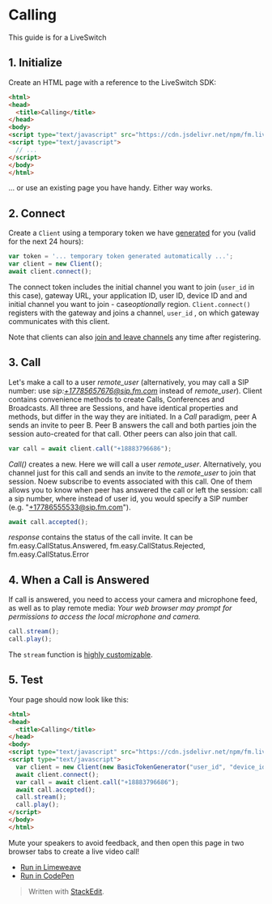 # Calling

This guide is for a LiveSwitch

## 1. Initialize

Create an HTML page with a reference to the LiveSwitch SDK:

```html
<html>
<head>
  <title>Calling</title>
</head>
<body>
<script type="text/javascript" src="https://cdn.jsdelivr.net/npm/fm.liveswitch@latest/fm.liveswitch.js"></script>
<script type="text/javascript">
  // ...
</script>
</body>
</html>
```

... or use an existing page you have handy. Either way works.

## 2. Connect

Create a `Client` using a temporary token we have [generated](https://docs.liveswitch.io/topics/generating-tokens) for you (valid for the next 24 hours):

```javascript
var token = '... temporary token generated automatically ...';
var client = new Client();
await client.connect();
```

The connect token includes  the initial channel you want to join (`user_id` in this case), gateway URL, your application ID, user ID, device ID and  and  initial channel you want to join - case*optionally* region.
`Client.connect()` registers with the gateway and joins a channel, `user_id` , on which gateway communicates with this client.

Note that clients can also [join and leave channels](https://docs.liveswitch.io/topics/joining-and-leaving-channels) any time after registering.

## 3. Call

Let's make a call to a user *remote_user* (alternatively, you may call a SIP number: use *sip:+17785657676@sip.fm.com* instead of *remote_user*).
Client contains convenience methods to create Calls, Conferences and Broadcasts. All three are Sessions, and have identical properties and methods, but differ in the way they are initiated. In a *Call* paradigm, peer A sends an invite to peer B. Peer B answers the call and both parties join the session auto-created for that call. Other peers can also join that call.

```javascript
var call = await client.call("+18883796686");
```
*Call()* creates a new. Here we will call a user *remote_user*. Alternatively, you channel just for this call and sends an invite to the *remote_user* to join that session.
Noew subscribe to events associated with this call. One of them allows you to know when peer has answered the call or left the session: call a sip number, where instead of user id, you would specify a SIP number (e.g. "+17786555533@sip.fm.com").

```javascript
await call.accepted();
```
*response* contains the status of the call invite. It can be fm.easy.CallStatus.Answered, fm.easy.CallStatus.Rejected, fm.easy.CallStatus.Error

## 4. When a Call is Answered
 If call is answered, you need to access your camera and microphone feed, as well as to play remote media:
_Your web browser may prompt for permissions to access the local microphone and camera._
```javascript
call.stream();
call.play();
```

The `stream` function is [highly customizable](https://docs.liveswitch.io/topics/stream-parameters).  
## 5. Test

Your page should now look like this:

```html
<html>
<head>
  <title>Calling</title>
</head>
<body>
<script type="text/javascript" src="https://cdn.jsdelivr.net/npm/fm.liveswitch@latest/fm.liveswitch.js"></script>
<script type="text/javascript">
  var client = new Client(new BasicTokenGenerator("user_id", "device_id", "app_id", "secret"));
  await client.connect();
  var call = await client.call("+18883796686"); 
  await call.accepted();
  call.stream();
  call.play();
</script>
</body>
</html>
```

Mute your speakers to avoid feedback, and then open this page in two browser tabs to create a live video call!

- [Run in Limeweave](https://)
- [Run in CodePen](https://)


> Written with [StackEdit](https://stackedit.io/).
<!--stackedit_data:
eyJoaXN0b3J5IjpbLTE5MjE4NzkzMTMsMjQxNDAwNTg0LDE0Nj
kwMTQ0NDgsMTI0ODY2MjIyLDE3ODkxNjA0MDQsMTU4MzE1MDIy
NywtMjExMDUxODgzMyw3NTI3MTcxMTMsMjM4NTIyNzI3LDE3MT
U2NDYyOSwxOTAxOTIxNjQ0LC05MTQ1NjM0ODYsMTYyMzcwODYx
NCwtMjg0NjI3MzA2LDg0MDIyMjM5NywxNjMzNDY4MzkwLC0xNz
cwMjEzMDUwLDY0NjY1MDY0Myw4OTEwMTU4MSwtMTg5NDg1MzE3
N119
-->